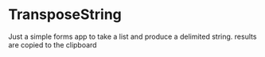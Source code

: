 # TransposeString

Just a simple forms app to take a list and produce a delimited string.
results are copied to the clipboard
